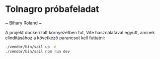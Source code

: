 # Tolnagro próbafeladat
~ Bihary Roland ~
  
A projekt dockerizált környezetben fut, Vite használatával együtt, aminek  elindításához a következő parancsot kell futtatni:

```bash
./vendor/bin/sail up -d
./vendor/bin/sail npm run dev
``` 